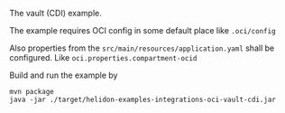 The vault (CDI) example. 

The example requires OCI config in some default place like ``.oci/config``

Also properties from the ``src/main/resources/application.yaml`` shall be configured.
Like ``oci.properties.compartment-ocid``

Build and run the example by 
```shell
mvn package
java -jar ./target/helidon-examples-integrations-oci-vault-cdi.jar
```
